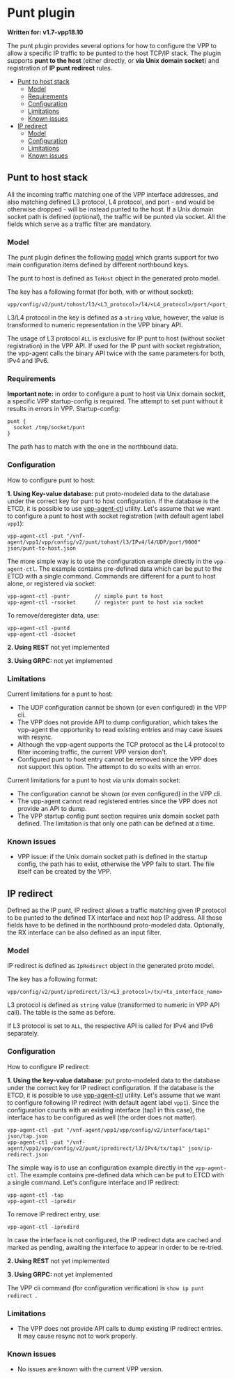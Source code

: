 # Punt plugin

**Written for: v1.7-vpp18.10**

The punt plugin provides several options for how to configure the VPP to allow a specific IP traffic to be punted to the host TCP/IP stack. The plugin supports **punt to the host** (either directly, or **via Unix domain socket**) and registration of **IP punt redirect** rules.

- [Punt to host stack](#pths)
  * [Model](#pths-model)
  * [Requirements](#pths-req)
  * [Configuration](#pths-config)
  * [Limitations](#pths-limit)
  * [Known issues](#pths-issues)
- [IP redirect](#ipr)
  * [Model](#ipr-model)
  * [Configuration](#ipr-config)
  * [Limitations](#ipr-limit)
  * [Known issues](#ipr-issues)

## <a name="pths">Punt to host stack</a>

All the incoming traffic matching one of the VPP interface addresses, and also matching defined L3 protocol, L4 protocol, and port - and would be otherwise dropped - will be instead punted to the host. If a Unix domain socket path is defined (optional), the traffic will be punted via socket. All the fields which serve as a traffic filter are mandatory.

### <a name="pths-model">Model</a>

The punt plugin defines the following [model](../model/punt/punt.proto) which grants support for two main configuration items defined by different northbound keys.

The punt to host is defined as `ToHost` object in the generated proto model. 

The key has a following format (for both, with or without socket):
```
vpp/config/v2/punt/tohost/l3/<L3_protocol>/l4/<L4_protocol>/port/<port_number>
```

L3/L4 protocol in the key is defined as a `string` value, however, the value is transformed to numeric representation in the VPP binary API.

The usage of L3 protocol `ALL` is exclusive for IP punt to host (without socket registration) in the VPP API. If used for the IP punt with socket registration, the vpp-agent calls the binary API twice with the same parameters for both, IPv4 and IPv6.

### <a name="pths-req">Requirements</a>

**Important note:** in order to configure a punt to host via Unix domain socket, a specific VPP startup-config is required. The attempt to set punt without it results in errors in VPP. Startup-config:

```
punt {
  socket /tmp/socket/punt
}
```

The path has to match with the one in the northbound data. 

### <a name="pths-config">Configuration</a>

How to configure punt to host:

**1. Using Key-value database:** put proto-modeled data to the database under the correct key for punt to host configuration. If the database is the ETCD, it is possible to use [vpp-agent-ctl](../../../cmd/vpp-agent-ctlv2) utility. Let's assume that we want to configure a punt to host with socket registration (with default agent label `vpp1`):

```
vpp-agent-ctl -put "/vnf-agent/vpp1/vpp/config/v2/punt/tohost/l3/IPv4/l4/UDP/port/9000" json/punt-to-host.json
```  

The more simple way is to use the configuration example directly in the `vpp-agent-ctl`. The example contains pre-defined data which can be put to the ETCD with a single command. Commands are different for a punt to host alone, or registered via socket:

```
vpp-agent-ctl -puntr        // simple punt to host
vpp-agent-ctl -rsocket      // register punt to host via socket
```

To remove/deregister data, use:

```
vpp-agent-ctl -puntd
vpp-agent-ctl -dsocket
```

**2. Using REST** not yet implemented

**3. Using GRPC:** not yet implemented

### <a name="pths-limit">Limitations</a>

Current limitations for a punt to host:
* The UDP configuration cannot be shown (or even configured) in the VPP cli.
* The VPP does not provide API to dump configuration, which takes the vpp-agent the opportunity to read existing entries and may case issues with resync.
* Although the vpp-agent supports the TCP protocol as the L4 protocol to filter incoming traffic, the current VPP version don't.
* Configured punt to host entry cannot be removed since the VPP does not support this option. The attempt to do so exits with an error.

Current limitations for a punt to host via unix domain socket:
* The configuration cannot be shown (or even configured) in the VPP cli.
* The vpp-agent cannot read registered entries since the VPP does not provide an API to dump.
* The VPP startup config punt section requires unix domain socket path defined. The limitation is that only one path can be defined at a time.

### <a name="pths-issues">Known issues</a>

* VPP issue: if the Unix domain socket path is defined in the startup config, the path has to exist, otherwise the VPP fails to start. The file itself can be created by the VPP.

## <a name="ipr">IP redirect</a>

Defined as the IP punt, IP redirect allows a traffic matching given IP protocol to be punted to the defined TX interface and next hop IP address. All those fields have to be defined in the northbound proto-modeled data. Optionally, the RX interface can be also defined as an input filter.  

### <a name="ipr-model">Model</a>

IP redirect is defined as `IpRedirect` object in the generated proto model.

The key has a following format:
```
vpp/config/v2/punt/ipredirect/l3/<L3_protocol>/tx/<tx_interface_name>
```

L3 protocol is defined as `string` value (transformed to numeric in VPP API call). The table is the same as before.

If L3 protocol is set to `ALL`, the respective API is called for IPv4 and IPv6 separately.

### <a name="ipr-config">Configuration</a>

How to configure IP redirect:

**1. Using the key-value database:** put proto-modeled data to the database under the correct key for IP redirect configuration. If the database is the ETCD, it is possible to use [vpp-agent-ctl](../../../cmd/vpp-agent-ctlv2) utility. Let's assume that we want to configure following IP redirect (with default agent label `vpp1`). Since the configuration counts with an existing interface (tap1 in this case), the interface has to be configured as well (the order does not matter).
                                
```
vpp-agent-ctl -put "/vnf-agent/vpp1/vpp/config/v2/interface/tap1" json/tap.json
vpp-agent-ctl -put "/vnf-agent/vpp1/vpp/config/v2/punt/ipredirect/l3/IPv4/tx/tap1" json/ip-redirect.json
```  
                                
The simple way is to use an configuration example directly in the `vpp-agent-ctl`. The example contains pre-defined data which can be put to ETCD with a single command. Let's configure interface and IP redirect:
                                
```
vpp-agent-ctl -tap
vpp-agent-ctl -ipredir
```

To remove IP redirect entry, use:

```
vpp-agent-ctl -ipredird
```

In case the interface is not configured, the IP redirect data are cached and marked as pending, awaiting the interface to appear in order to be re-tried.

**2. Using REST** not yet implemented

**3. Using GRPC:** not yet implemented

The VPP cli command (for configuration verification) is `show ip punt redirect `.

### <a name="ipr-limit">Limitations</a>

* The VPP does not provide API calls to dump existing IP redirect entries. It may cause resync not to work properly.

### <a name="ipr-issues">Known issues</a> 

* No issues are known with the current VPP version.